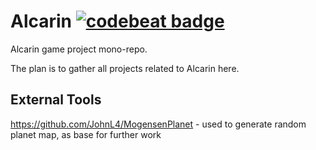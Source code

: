 # Alcarin [![codebeat badge](https://codebeat.co/badges/e5438889-6a8f-47e7-802a-5985b80fb34e)](https://codebeat.co/projects/github-com-alcarin-org-alcarin-master)

Alcarin game project mono-repo.

The plan is to gather all projects related to Alcarin here.

## External Tools

https://github.com/JohnL4/MogensenPlanet - used to generate random planet map, as base for further work
